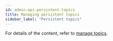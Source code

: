 ```yaml
---
id: admin-api-persistent-topics
title: Managing persistent topics
sidebar_label: "Persistent topics"
---
```


For details of the content, refer to [manage topics](admin-api-topics.md).